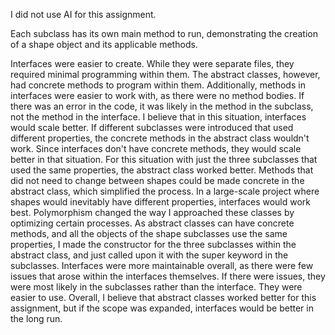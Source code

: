 I did not use AI for this assignment.
  
Each subclass has its own main method to run, demonstrating the creation of a shape object and its applicable methods.

Interfaces were easier to create. While they were separate files, they required minimal programming within them. The abstract classes, however, had concrete methods to program within them. Additionally, methods in interfaces were easier to work with, as there were no method bodies. If there was an error in the code, it was likely in the method in the subclass, not the method in the interface. I believe that in this situation, interfaces would scale better. If different subclasses were introduced that used different properties, the concrete methods in the abstract class wouldn't work. Since interfaces don't have concrete methods, they would scale better in that situation. For this situation with just the three subclasses that used the same properties, the abstract class worked better. Methods that did not need to change between shapes could be made concrete in the abstract class, which simplified the process. In a large-scale project where shapes would inevitably have different properties, interfaces would work best. Polymorphism changed the way I approached these classes by optimizing certain processes. As abstract classes can have concrete methods, and all the objects of the shape subclasses use the same properties, I made the constructor for the three subclasses within the abstract class, and just called upon it with the super keyword in the subclasses. Interfaces were more maintainable overall, as there were few issues that arose within the interfaces themselves. If there were issues, they were most likely in the subclasses rather than the interface. They were easier to use. Overall, I believe that abstract classes worked better for this assignment, but if the scope was expanded, interfaces would be better in the long run. 